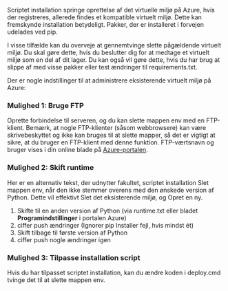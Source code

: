 Scriptet installation springe oprettelse af det virtuelle miljø på Azure, hvis der registreres, allerede findes et kompatible virtuelt miljø.  Dette kan fremskynde installation betydeligt.  Pakker, der er installeret i forvejen udelades ved pip.

I visse tilfælde kan du overveje at gennemtvinge slette pågældende virtuelt miljø.  Du skal gøre dette, hvis du beslutter dig for at medtage et virtuelt miljø som en del af dit lager.  Du kan også vil gøre dette, hvis du har brug at slippe af med visse pakker eller test ændringer til requirements.txt.

Der er nogle indstillinger til at administrere eksisterende virtuelt miljø på Azure:

### <a name="option-1-use-ftp"></a>Mulighed 1: Bruge FTP

Oprette forbindelse til serveren, og du kan slette mappen env med en FTP-klient.  Bemærk, at nogle FTP-klienter (såsom webbrowsere) kan være skrivebeskyttet og ikke kan bruges til at slette mapper, så det er vigtigt at sikre, at du bruger en FTP-klient med denne funktion.  FTP-værtsnavn og bruger vises i din online blade på [Azure-portalen](https://portal.azure.com).

### <a name="option-2-toggle-runtime"></a>Mulighed 2: Skift runtime

Her er en alternativ tekst, der udnytter fakultet, scriptet installation Slet mappen env, når den ikke stemmer overens med den ønskede version af Python.  Dette vil effektivt Slet det eksisterende miljø, og Opret en ny.

1. Skifte til en anden version af Python (via runtime.txt eller bladet **Programindstillinger** i portalen Azure)
1. ciffer push ændringer (Ignorer pip Installer fejl, hvis mindst ét)
1. Skift tilbage til første version af Python
1. ciffer push nogle ændringer igen

### <a name="option-3-customize-deployment-script"></a>Mulighed 3: Tilpasse installation script

Hvis du har tilpasset scriptet installation, kan du ændre koden i deploy.cmd tvinge det til at slette mappen env.
